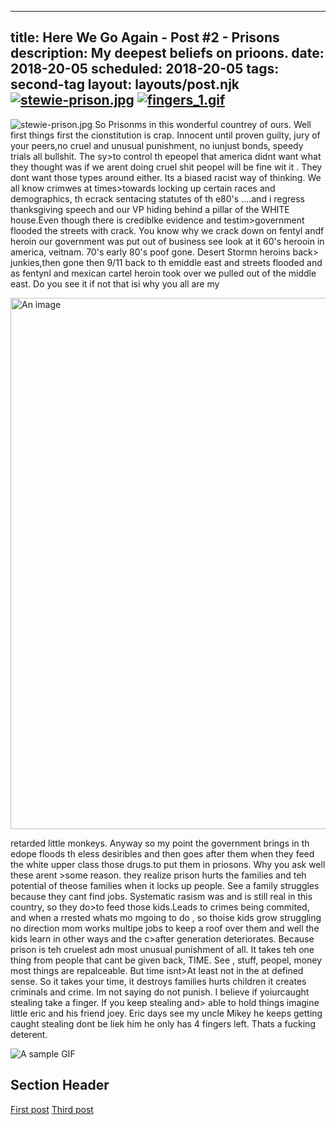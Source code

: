----
title: Here We Go Again - Post #2 - Prisons
description: My deepest beliefs on prioons.
date: 2018-20-05
scheduled: 2018-20-05
tags: second-tag
layout: layouts/post.njk
[![stewie-prison.jpg](https://s8.gifyu.com/images/stewie-prison.jpg)](https://gifyu.com/image/SxKZM)
[![fingers_1.gif](https://s8.gifyu.com/images/fingers_1.gif)](https://gifyu.com/image/SxKZs)
----

![stewie-prison.jpg](https://gifyu.com/images/stewie-prison.jpg)
So Prisonms in this wonderful countrey of ours. Well first things first the cionstitution is crap. Innocent until proven guilty, jury of your peers,no cruel and unusual punishment, no iunjust bonds, speedy trials all bullshit. The sy>to control th epeopel that america didnt want what they thought was if we arent doing cruel shit peopel will be fine wit it . They dont want those types around either. Its a biased racist way of thinking. We all know crimwes at times>towards locking up certain races and demographics, th ecrack sentacing statutes of th e80's ....and i regress thanksgiving speech and our VP hiding behind a pillar of the WHITE house.Even though there is crediblke evidence and testim>government flooded the streets with crack. You know why we crack down on fentyl andf heroin our government was put out of business see look at it 60's herooin in america, veitnam. 70's early 80's poof gone. Desert Stormn heroins back>
junkies,then gone then 9/11 back to th emiddle east and streets flooded and as fentynl and mexican cartel heroin took over we pulled out of the middle east. Do you see it if not that isi why you all are my

 <picture>
         <img
              alt="An image"
              height="850"
              src="/img/retarded-monkey.jpg"
              style="
                background-size: cover;
                background-image: url('data:image/svg+xml;charset=utf-8,%3Csvg xmlns=\'http%3A//www.w3.org/2000/svg\' xmlns%3Axlink=\'http%3A//www.w3.org/1999/xlink\' viewBox=\'0 0 1280 850\'%3E%3Cfilter id=\'b\' color-interpolation->
              "
              width="1280"
              decoding="async"
              loading="lazy"
            />
        </picture>

retarded little monkeys. Anyway so my point the government brings in th edope floods th eless desiribles and then goes after them when they feed the white upper class those drugs.to put them in priosons. Why you ask well these arent >some reason. they realize prison hurts the families and teh potential of theose families when it locks up people. See a family struggles because they cant find jobs. Systematic rasism was and is still real in this country, so they do>to feed those kids.Leads to crimes being commited, and when a rrested whats mo mgoing to do , so thoise kids grow struggling no direction mom works multipe jobs to keep a roof over them and well the kids learn in other ways and the c>after generation deteriorates. Because prison is teh cruelest adn most unusual punishment of all. It takes teh one thing from people that cant be given back, TIME. See , stuff, peopel, money most things are repalceable. But time isnt>At least not in the at defined sense.  So it takes your time, it destroys families hurts children it creates criminals and crime. Im not saying do not  punish. I believe if yoiurcaught stealing take a finger. If you keep stealing and>
able to hold things imagine little eric and his friend joey. Eric days see my uncle Mikey he keeps getting caught stealing dont be liek him he only has 4 fingers left. Thats a fucking deterent.

![A sample GIF](/img/fingers_1.gif)




## Section Header

<a href="{{ '/posts/firstpost/' | url }}">First post</a>
<a href="{{ '/posts/thirdpost/' | url }}">Third post</a>
